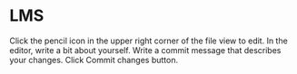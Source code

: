 # LMS
Click the  pencil icon in the upper right corner of the file view to edit.
In the editor, write a bit about yourself.
Write a commit message that describes your changes.
Click Commit changes button.
